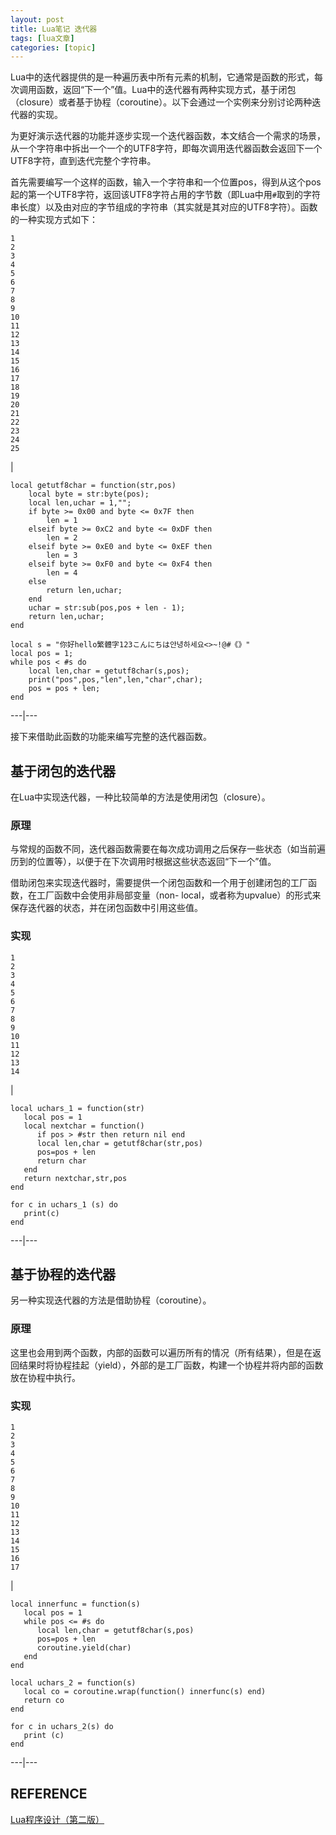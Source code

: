 ```yaml
---
layout: post
title: Lua笔记 迭代器 
tags: [lua文章]
categories: [topic]
---
```

Lua中的迭代器提供的是一种遍历表中所有元素的机制，它通常是函数的形式，每次调用函数，返回“下一个”值。Lua中的迭代器有两种实现方式，基于闭包（closure）或者基于协程（coroutine）。以下会通过一个实例来分别讨论两种迭代器的实现。

为更好演示迭代器的功能并逐步实现一个迭代器函数，本文结合一个需求的场景，从一个字符串中拆出一个一个的UTF8字符，即每次调用迭代器函数会返回下一个UTF8字符，直到迭代完整个字符串。

首先需要编写一个这样的函数，输入一个字符串和一个位置pos，得到从这个pos起的第一个UTF8字符，返回该UTF8字符占用的字节数（即Lua中用`#`取到的字符串长度）以及由对应的字节组成的字符串（其实就是其对应的UTF8字符）。函数的一种实现方式如下：

    
    
    1  
    2  
    3  
    4  
    5  
    6  
    7  
    8  
    9  
    10  
    11  
    12  
    13  
    14  
    15  
    16  
    17  
    18  
    19  
    20  
    21  
    22  
    23  
    24  
    25  
    

|

    
    
    local getutf8char = function(str,pos)  
    	local byte = str:byte(pos);  
    	local len,uchar = 1,"";  
    	if byte >= 0x00 and byte <= 0x7F then  
    		len = 1  
    	elseif byte >= 0xC2 and byte <= 0xDF then  
    		len = 2  
    	elseif byte >= 0xE0 and byte <= 0xEF then  
    		len = 3  
    	elseif byte >= 0xF0 and byte <= 0xF4 then  
    		len = 4  
    	else  
    		return len,uchar;  
    	end  
    	uchar = str:sub(pos,pos + len - 1);  
    	return len,uchar;  
    end  
      
    local s = "你好hello繁體字123こんにちは안녕하세요<>~!@#《》"  
    local pos = 1;  
    while pos < #s do  
    	local len,char = getutf8char(s,pos);  
    	print("pos",pos,"len",len,"char",char);  
    	pos = pos + len;  
    end  
      
  
---|---  
  
接下来借助此函数的功能来编写完整的迭代器函数。

## 基于闭包的迭代器

在Lua中实现迭代器，一种比较简单的方法是使用闭包（closure）。

### 原理

与常规的函数不同，迭代器函数需要在每次成功调用之后保存一些状态（如当前遍历到的位置等），以便于在下次调用时根据这些状态返回“下一个”值。

借助闭包来实现迭代器时，需要提供一个闭包函数和一个用于创建闭包的工厂函数，在工厂函数中会使用非局部变量（non-
local，或者称为upvalue）的形式来保存迭代器的状态，并在闭包函数中引用这些值。

### 实现

    
    
    1  
    2  
    3  
    4  
    5  
    6  
    7  
    8  
    9  
    10  
    11  
    12  
    13  
    14  
    

|

    
    
    local uchars_1 = function(str)  
       local pos = 1  
       local nextchar = function()  
          if pos > #str then return nil end  
          local len,char = getutf8char(str,pos)  
          pos=pos + len  
          return char  
       end  
       return nextchar,str,pos  
    end  
      
    for c in uchars_1 (s) do  
       print(c)  
    end  
      
  
---|---  
  
## 基于协程的迭代器

另一种实现迭代器的方法是借助协程（coroutine）。

### 原理

这里也会用到两个函数，内部的函数可以遍历所有的情况（所有结果），但是在返回结果时将协程挂起（yield），外部的是工厂函数，构建一个协程并将内部的函数放在协程中执行。

### 实现

    
    
    1  
    2  
    3  
    4  
    5  
    6  
    7  
    8  
    9  
    10  
    11  
    12  
    13  
    14  
    15  
    16  
    17  
    

|

    
    
    local innerfunc = function(s)  
       local pos = 1  
       while pos <= #s do  
          local len,char = getutf8char(s,pos)  
          pos=pos + len  
          coroutine.yield(char)  
       end  
    end  
      
    local uchars_2 = function(s)  
       local co = coroutine.wrap(function() innerfunc(s) end)  
       return co  
    end  
      
    for c in uchars_2(s) do  
       print (c)  
    end  
      
  
---|---  
  
## REFERENCE

[Lua程序设计（第二版）](https://book.douban.com/subject/3076942/)